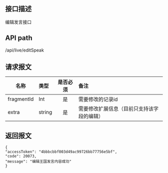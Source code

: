 ## 接口描述
编辑发言接口
## API path
/api/live/editSpeak
## 请求报文
|名称         |类型           |是否必须   |备注                                 |
|-------------|:--------------|:---------:|:------------------------------------|
|fragmentId    |Int    |是    |需要修改的记录id    |
|extra    |string    |是    |需要修改扩展信息（目前只支持该字段的编辑）    |
## 返回报文
    {
    "accessToken": "4bbbcbbf003d49ac99726bb77756e5bf",
    "code": 20073,
    "message": "编辑王国发言内容成功"
    }
